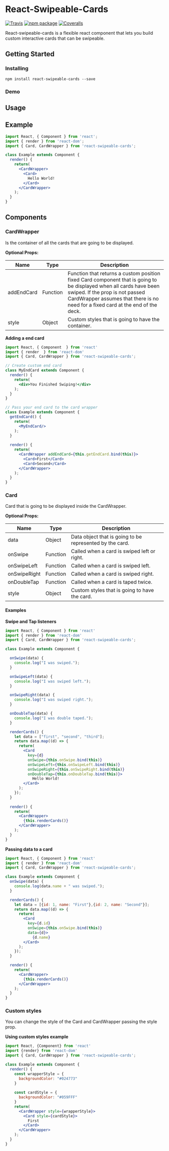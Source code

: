 # React-Swipeable-Cards

[![Travis][build-badge]][build]
[![npm package][npm-badge]][npm]
[![Coveralls][coveralls-badge]][coveralls]

React-swipeable-cards is a flexible react component that lets you build custom interactive cards that can be swipeable.

## Getting Started

### Installing

````
npm install react-swipeable-cards --save
````

### Demo

## Usage

## Example

```jsx
import React, { Component } from 'react';
import { render } from 'react-dom';
import { Card, CardWrapper } from 'react-swipeable-cards';

class Example extends Component {
  render() {
    return(
      <CardWrapper>
        <Card>
          Hello World!
        </Card>
      </CardWrapper>
    );
  }
}
```

## Components

### CardWrapper

Is the container of all the cards that are going to be displayed.

**Optional Props:**

| Name       | Type     | Description                                                                                                                                                                                                                              |
|------------|----------|------------------------------------------------------------------------------------------------------------------------------------------------------------------------------------------------------------------------------------------|
| addEndCard | Function | Function that returns a custom position fixed Card component that is going to be displayed when all cards have been swiped. If the prop is not passed CardWrapper assumes that there is no need for a fixed card at the end of the deck. |
| style      | Object   | Custom styles that is going to have the container.                                                                                                                                                                                       |

**Adding a end card**

```jsx
import React, { Component  } from 'react'
import { render  } from 'react-dom'
import { Card, CardWrapper } from 'react-swipeable-cards';

// Create custom end card
class MyEndCard extends Component {
  render() {
    return(
      <div>You Finished Swiping!</div>
    );
  }
}

// Pass your end card to the card wrapper
class Example extends Component {
  getEndCard() {
    return(
      <MyEndCard/>
    );
  }
  
  render() {
    return(
      <CardWrapper addEndCard={this.getEndCard.bind(this)}>
        <Card>First</Card>
        <Card>Second</Card>
      </CardWrapper>
    );
  }
}
```

### Card

Card that is going to be displayed inside the CardWrapper.

**Optional Props:**

| Name         | Type     | Description                                              |
|--------------|----------|----------------------------------------------------------|
| data         | Object   | Data object that is going to be represented by the card. |
| onSwipe      | Function | Called when a card is swiped left or right.              |
| onSwipeLeft  | Function | Called when a card is swiped left.                       |
| onSwipeRight | Function | Called when a card is swiped right.                      |
| onDoubleTap  | Function | Called when a card is taped twice.                       |
| style        | Object   | Custom styles that is going to have the card.            |

#### Examples

**Swipe and Tap listeners**

```jsx
import React, { Component } from 'react'
import { render } from 'react-dom'
import { Card, CardWrapper } from 'react-swipeable-cards';

class Example extends Component {

  onSwipe(data) {
    console.log("I was swiped.");
  }

  onSwipeLeft(data) {
    console.log("I was swiped left.");
  }

  onSwipeRight(data) {
    console.log("I was swiped right.");
  }

  onDoubleTap(data) {
    console.log("I was double taped.");
  }

  renderCards() {
    let data = ["first", "second", "third"];
    return data.map((d) => {
      return(
        <Card
          key={d}
          onSwipe={this.onSwipe.bind(this)}
          onSwipeLeft={this.onSwipeLeft.bind(this)}
          onSwipeRight={this.onSwipeRight.bind(this)}
          onDoubleTap={this.onDoubleTap.bind(this)}>
            Hello World!
        </Card>
      );
    });
  }
  
  render() {
    return(
      <CardWrapper>
        {this.renderCards()}
      </CardWrapper>
    );
  }
}
```

**Passing data to a card**

```jsx
import React, { Component } from 'react'
import { render } from 'react-dom'
import { Card, CardWrapper } from 'react-swipeable-cards';

class Example extends Component {
  onSwipe(data) {
    console.log(data.name + " was swiped.");
  }

  renderCards() {
    let data = [{id: 1, name: "First"},{id: 2, name: "Second"}];
    return data.map((d) => {
      return(
        <Card
          key={d.id}
          onSwipe={this.onSwipe.bind(this)}
          data={d}>
            {d.name}
        </Card>
      );
    });
  }

  render() {
    return(
      <CardWrapper>
        {this.renderCards()}
      </CardWrapper>
    );
  }
}
```

### Custom styles

You can change the style of the Card and CardWrapper passing the style prop.

**Using custom styles example**

```jsx
import React, {Component} from 'react'
import {render} from 'react-dom'
import { Card, CardWrapper } from 'react-swipeable-cards';

class Example extends Component {
  render() {
    const wrapperStyle = {
      backgroundColor: "#024773"
    }
    
    const cardStyle = {
      backgroundColor: "#059FFF"
    }
    return(
      <CardWrapper style={wrapperStyle}>
        <Card style={cardStyle}>
          First
        </Card>
      </CardWrapper>
    );
  }
}
```

[build-badge]: https://img.shields.io/travis/user/repo/master.png?style=flat-square
[build]: https://travis-ci.org/user/repo

[npm-badge]: https://img.shields.io/npm/v/npm-package.png?style=flat-square
[npm]: https://www.npmjs.org/package/npm-package

[coveralls-badge]: https://img.shields.io/coveralls/user/repo/master.png?style=flat-square
[coveralls]: https://coveralls.io/github/user/repo
